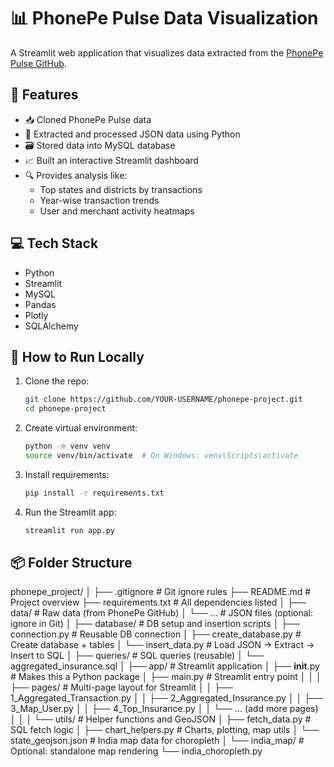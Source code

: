 # 📊 PhonePe Pulse Data Visualization

A Streamlit web application that visualizes data extracted from the [PhonePe Pulse GitHub](https://github.com/PhonePe/pulse).

## 🔧 Features

- 📥 Cloned PhonePe Pulse data
- 🧠 Extracted and processed JSON data using Python
- 🗃️ Stored data into MySQL database
- 📈 Built an interactive Streamlit dashboard
- 🔍 Provides analysis like:
  - Top states and districts by transactions
  - Year-wise transaction trends
  - User and merchant activity heatmaps

## 💻 Tech Stack

- Python
- Streamlit
- MySQL
- Pandas
- Plotly
- SQLAlchemy

## 🚀 How to Run Locally

1. Clone the repo:
    ```bash
    git clone https://github.com/YOUR-USERNAME/phonepe-project.git
    cd phonepe-project
    ```

2. Create virtual environment:
    ```bash
    python -m venv venv
    source venv/bin/activate  # On Windows: venv\Scripts\activate
    ```

3. Install requirements:
    ```bash
    pip install -r requirements.txt
    ```

4. Run the Streamlit app:
    ```bash
    streamlit run app.py
    ```

## 📦 Folder Structure

phonepe_project/
│
├── .gitignore                    # Git ignore rules
├── README.md                     # Project overview
├── requirements.txt              # All dependencies listed
│
├── data/                         # Raw data (from PhonePe GitHub)
│   └── ...                       # JSON files (optional: ignore in Git)
│
├── database/                     # DB setup and insertion scripts
│   ├── connection.py             # Reusable DB connection
│   ├── create_database.py        # Create database + tables
│   └── insert_data.py            # Load JSON → Extract → Insert to SQL
│
├── queries/                      # SQL queries (reusable)
│   └── aggregated_insurance.sql
│
├── app/                          # Streamlit application
│   ├── __init__.py               # Makes this a Python package
│   ├── main.py                   # Streamlit entry point
│   │
│   ├── pages/                    # Multi-page layout for Streamlit
│   │   ├── 1_Aggregated_Transaction.py
│   │   ├── 2_Aggregated_Insurance.py
│   │   ├── 3_Map_User.py
│   │   ├── 4_Top_Insurance.py
│   │   └── ... (add more pages)
│   │
│   └── utils/                    # Helper functions and GeoJSON
│       ├── fetch_data.py         # SQL fetch logic
│       ├── chart_helpers.py      # Charts, plotting, map utils
│       └── state_geojson.json    # India map data for choropleth
│
└── india_map/                    # Optional: standalone map rendering
    └── india_choropleth.py
